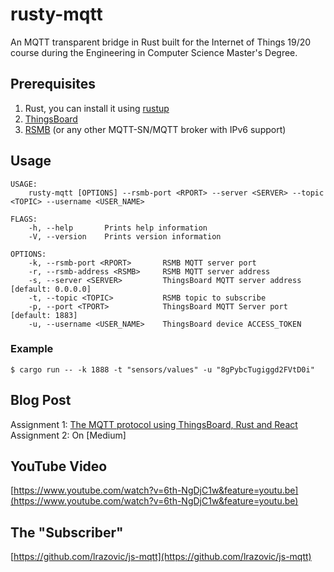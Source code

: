 # rusty-mqtt

An MQTT transparent bridge in Rust built for the Internet of Things 19/20 course during the Engineering in Computer Science Master's Degree. 

## Prerequisites

1. Rust, you can install it using [rustup](https://rustup.rs/)
2. [ThingsBoard](https://thingsboard.io/docs/user-guide/install/installation-options/)
3. [RSMB](https://github.com/eclipse/mosquitto.rsmb) (or any other MQTT-SN/MQTT broker with IPv6 support)

## Usage

```
USAGE:
    rusty-mqtt [OPTIONS] --rsmb-port <RPORT> --server <SERVER> --topic <TOPIC> --username <USER_NAME>

FLAGS:
    -h, --help       Prints help information
    -V, --version    Prints version information

OPTIONS:
    -k, --rsmb-port <RPORT>       RSMB MQTT server port
    -r, --rsmb-address <RSMB>     RSMB MQTT server address
    -s, --server <SERVER>         ThingsBoard MQTT server address [default: 0.0.0.0]
    -t, --topic <TOPIC>           RSMB topic to subscribe
    -p, --port <TPORT>            ThingsBoard MQTT Server port [default: 1883]
    -u, --username <USER_NAME>    ThingsBoard device ACCESS_TOKEN

```

### Example

```
$ cargo run -- -k 1888 -t "sensors/values" -u "8gPybcTugiggd2FVtD0i"
```

## Blog Post

Assignment 1: [The MQTT protocol using ThingsBoard, Rust and React](https://medium.com/@LRazovic/mqtt-protocol-using-thingsboard-rust-and-react-9f0434bd206e)
Assignment 2: On [Medium]

## YouTube Video

[https://www.youtube.com/watch?v=6th-NgDjC1w&feature=youtu.be](https://www.youtube.com/watch?v=6th-NgDjC1w&feature=youtu.be)

## The "Subscriber"

[https://github.com/lrazovic/js-mqtt](https://github.com/lrazovic/js-mqtt)
